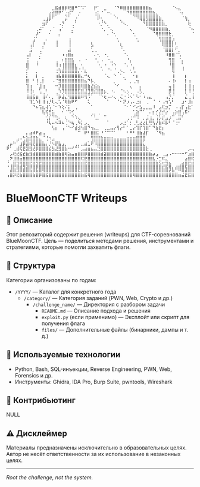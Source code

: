 ```
⠀⠀⠀⠀⠀⠀⠀⠀⠀⠀⠀⠀⠀⠀⣀⣯⣾⣿⡿⢟⣿⠛⠉⠩⠁⠀⠀⡟⠁⠀⣀⠀⠀⠈⠙⠿⣿⣿⣿⣿⣿⣿⣿⣿⣦⠀⠀⠀⠀⠀⠀⠈⠢⣄⠀⠀⠀⠀⠀⠀⠀⠀⠀⠀⠀
⠀⠀⠀⠀⠀⠀⠀⠀⠀⠀⠀⠀⠀⣴⣾⡿⠟⠁⣐⡮⠁⠀⡐⠀⠀⠀⠀⢰⣅⠈⠀⠒⠄⡀⠀⠀⠀⠙⠿⣿⣿⣿⣿⣿⣿⣷⣄⠀⠀⠀⠀⠀⠀⠐⠆⠀⠀⠀⠀⠀⠀⠀⠀⠀⠀
⠀⠀⠀⠀⠀⠀⠀⠀⠀⠀⠀⢀⣰⡿⠋⠀⠀⠀⡬⠁⠀⡐⠀⠀⠀⠀⠀⠀⠟⢂⠀⠀⠀⠈⠂⡀⠀⠀⠀⠈⠙⢿⣿⣻⣿⣿⣿⣷⡀⠀⠀⠀⠀⠀⠈⢳⡀⠀⠀⠀⠀⠀⠀⠀⠀
⠀⠀⠀⠀⠀⠀⠀⠀⠀⠀⠀⣲⠏⠀⠀⠀⠠⡙⠀⠀⢀⠁⠀⠀⠀⠀⠀⠀⠐⡈⠑⡀⠀⠀⠀⠈⠢⡀⠀⠀⠀⠀⠙⣿⣿⣿⣿⣿⣷⡀⠀⠀⠀⠀⠀⠀⢗⠀⠀⠀⠀⠀⠀⠀⠀
⠀⠀⠀⠀⠀⠀⠀⠀⠀⢀⠬⠁⠀⢀⠈⠀⢠⠁⠀⠀⡈⠀⠀⠀⠀⠀⠀⠀⠀⠐⡀⠈⢄⠀⠀⠀⠀⠀⢄⠀⠀⠀⠀⠈⠻⣿⣿⣿⣿⣷⡀⠀⠀⠀⠀⠀⠈⠦⠀⠀⠀⠀⠀⠀⠀
⠀⠀⠀⠀⠀⠀⠀⠀⠀⡼⠁⠀⠀⠂⠀⠀⡄⠀⠀⠀⠁⠀⠀⠀⠀⠀⠀⠀⠀⠀⠀⠄⠈⢂⠀⠀⠀⠀⠀⢂⠀⠀⠀⠀⠀⠈⢿⣿⣿⣿⣗⡀⠀⠀⠀⠀⠀⠈⣇⠀⠀⠀⠀⠀⠀
⠀⠀⠀⠀⠀⠀⠀⠀⣨⠁⠀⠀⠄⠀⠀⢀⠀⠀⠀⢰⠀⠀⠀⠀⠀⠀⠀⠀⠀⠀⠀⠀⠀⠀⢂⠀⠀⠀⠀⠀⢂⠀⠀⠀⠀⠀⠀⢻⣿⣿⣿⡰⠀⠀⠀⠀⠀⠀⢩⠀⠀⠀⠀⠀⠀
⠀⠀⠀⠀⠀⠀⠀⢠⡇⠀⠀⡘⠀⠀⠀⢸⠀⠀⠀⢸⠀⠀⠀⠀⠀⠀⣣⠀⠀⠀⠀⠀⠀⠀⠀⢆⠀⠀⠀⠀⠀⠀⠀⠀⠀⠀⠀⠀⢿⣿⣿⡇⢃⠀⠀⠀⠀⠀⠸⢆⠀⠀⠀⠀⠀
⠀⠀⠀⠀⠀⠀⠀⣨⠀⠀⢀⠁⠀⠀⠀⠀⠀⠀⠀⣼⠀⠀⠀⠀⠀⠀⢁⢀⠀⠀⠀⠀⠀⠀⠀⠈⠄⠀⠀⠀⠀⠀⠀⠀⠀⠀⠀⠀⠈⣿⣿⡇⠋⡀⠀⠀⠀⠀⠀⣏⠀⠀⠀⠀⠀
⠀⠀⠀⠀⠀⠀⢠⡇⠀⠀⡈⠀⠀⠀⠀⠀⠀⠰⢰⣿⡆⠀⠀⠀⠀⠀⠀⠄⢂⠀⠐⡀⠀⠀⠀⠀⠈⠄⠀⠀⠀⠀⠀⠀⠀⠀⠀⠀⠀⠸⣿⣿⠈⢡⠀⠀⠀⠀⠀⢸⠀⠀⠀⠀⠀
⠀⠀⠀⠀⠀⠀⢨⠀⠀⢀⠁⠀⠀⠀⠀⢀⠀⠆⣿⣿⣧⠀⠠⠀⠐⠀⠀⠘⡀⠠⠀⠐⣀⠀⠀⠀⠀⠘⡄⠀⠀⠀⠀⠀⠀⠀⠀⠀⠀⠀⢻⣿⠀⠈⡄⠀⠀⠀⠀⠘⠆⠀⠀⠀⠀
⠀⠀⠀⠀⠀⠀⣿⠀⠀⠘⠀⠀⠀⠀⠀⠸⠰⢸⣿⣿⣿⣆⠀⢂⠀⠀⠀⠀⠐⡀⠐⠀⠐⠑⠀⠀⠈⠄⠐⡀⠀⠀⠀⠀⠀⠀⠀⠀⠀⠀⠘⣿⠀⠀⢁⠀⠀⠀⠀⠀⡆⠀⠀⠀⠀
⠀⠀⠀⠀⠀⠀⡊⠀⠀⡀⠀⠀⠀⠀⠀⢐⢳⣾⣿⣿⣿⣿⡌⠌⣆⠀⠀⠀⠀⠐⠀⠈⠂⠈⢀⠢⡀⠀⢂⢡⠀⠀⠀⠀⠀⠀⠀⠀⠀⠀⠀⢿⠀⠀⠘⠀⠀⠀⠀⠀⠣⠀⠀⠀⠀
⠀⠀⠀⠀⠀⠀⡅⠀⠀⡇⠀⡀⠀⠀⠀⢰⣧⣿⣿⣿⣿⣿⣿⣄⠚⢆⠀⠀⠀⠀⠈⢄⠀⠑⠀⠁⡀⠀⠀⠂⡆⠀⠀⠀⠀⠀⠀⠀⠀⠀⠀⢸⠀⠀⠀⡆⠀⠀⡆⡆⡔⠄⠀⠀⠀
⠀⠀⠀⠀⠀⠀⣿⠀⠃⢸⢀⡇⠀⠀⠠⠈⣻⣿⣿⣿⣿⣿⣿⣿⣦⠙⡧⡀⠀⠀⠀⠀⠀⡀⠀⠀⠈⠀⡀⢀⢲⠀⠀⠀⠀⠀⠀⠀⠀⠀⠄⢸⠆⠀⠀⡇⢰⠀⢳⠁⢷⠗⡀⠀⠀
⠀⠀⠀⠀⠀⠀⢹⢰⠀⠈⣸⢰⠀⠀⠀⠒⡹⣿⣿⣿⣿⣿⣿⢿⣿⣷⣜⣮⣦⠀⠀⠀⠀⠈⠊⠀⠀⠀⢄⠀⠀⡄⠀⠀⠀⠀⠀⠀⠀⠀⢤⢸⠀⠀⠀⡇⢸⢰⣾⢠⠆⠁⠀⠀⠀
⠀⠀⠀⠀⠀⠀⠸⢸⠆⠀⢡⢀⠃⠀⠀⢀⠱⡹⣿⣿⣿⣿⣯⣿⣼⣹⣻⣮⣿⣿⡦⡀⠐⠄⠀⠈⠢⡢⢀⠀⠠⡣⡀⠀⠀⠀⠀⠀⠀⠀⡿⢸⠀⠀⠀⡇⠸⢘⠙⣾⠀⠀⠀⠀⠀
⠀⠀⠀⠀⠀⠀⢸⣾⣯⣶⠀⢸⠎⠄⡀⠈⡷⣼⣌⢻⣿⣿⣿⠿⢻⠩⠁⠀⠈⠑⢖⠠⠔⢄⠀⢌⠐⠨⠢⠁⠣⠂⠰⢠⣄⠀⠀⠀⠀⢠⡙⡈⠀⠀⠀⣌⢀⢸⠀⠏⠀⠀⠀⠀⠀
⠀⠀⠀⠀⠀⠀⠀⢹⣁⠱⡇⢸⢰⡘⢇⢄⢡⠈⢿⣷⠟⠋⠀⠀⠀⢅⠀⠀⠀⠀⠀⠁⠀⠀⠈⠂⡝⡰⢠⠄⣐⡆⠀⢀⠀⠈⠀⠂⢠⢲⢡⠃⠀⠀⣰⠂⣸⡆⠘⠃⠀⠀⠀⠀⠀
⠀⠀⠀⠀⠀⠀⠀⠀⠙⠦⢩⣆⢼⢡⠈⠂⠱⢕⠌⡅⠀⢀⠀⠀⠀⠀⠁⠀⠀⠀⠀⠀⠀⠀⠀⠀⠈⠂⠁⠊⠔⣣⣀⣀⣀⠸⠀⣠⢏⡲⡉⠀⠠⢠⡏⢠⣗⠁⠀⠀⠀⠀⠀⠀⠀
⠀⠀⠀⠀⠀⠀⠀⠀⠀⠀⠀⢧⢯⣛⣥⠀⠀⠂⠈⠩⢊⠀⠀⠀⠀⠀⢀⡀⢀⠀⠀⠀⠀⠀⠀⠀⠀⠀⠀⢁⣵⠉⠁⠀⠄⡆⡊⣜⡚⡔⠀⢠⡵⣿⢠⠯⠂⠀⠀⠀⠀⠀⠀⠀⠀
⠀⠀⠀⠀⠀⠀⠀⠀⠀⠀⠀⠀⢊⡎⠙⢓⠄⠀⢆⠀⠑⠱⢄⠀⠀⠀⠁⢃⡀⠀⠉⠀⠀⠀⠀⠀⠀⢀⢐⠚⠹⠀⡀⣨⢰⡀⢨⡣⡞⣠⡰⠉⢀⣭⠃⠀⠀⠀⠀⠀⠀⠀⠀⠀⠀
⠀⠀⠀⠀⠀⠀⠀⠀⠀⠀⠀⠀⠘⢧⠤⠢⠽⠦⢈⠑⢦⢀⠳⡅⡠⡀⠀⠀⠀⠀⠀⠁⠀⠀⠀⡠⣐⠁⡂⢀⢃⣔⣔⣇⢛⢣⡜⣷⠮⡧⠃⠈⢐⠂⠀⠀⠀⠀⠀⠀⠀⠀⠀⠀⠀
⠀⠀⠀⠀⠀⠀⠀⠀⠀⠀⠀⠀⠀⠀⢣⡆⠀⢠⠈⠑⠊⣾⣺⢳⣿⠙⢲⣄⡀⠀⢀⣀⣤⡔⢻⡔⠃⠁⣀⡔⢹⡏⢹⣿⠁⠙⣷⣟⡆⠀⠀⠀⠀⠀⠀⠀⠀⠀⠀⠀⠀⠀⠀⠀⠀
⠀⠀⠀⠀⠀⠀⡄⣴⠾⠟⣴⢠⠀⠀⠀⠀⠀⠀⠀⠀⠀⠀⠉⠀⠟⠃⣿⣿⡅⠘⠈⠉⠉⠁⠀⠀⠀⠃⠛⠃⢸⣷⣼⡏⠀⠀⠈⠻⣦⠀⠀⠀⠀⠀⠀⠀⠀⠀⠀⠀⠀⠀⠀⠀⠀
⠀⠀⠀⣠⠤⢓⣵⣾⣿⣷⣄⠈⢘⠲⣠⠀⠀⠀⠀⠀⠀⠀⠀⠀⠀⠀⢻⣿⣿⣷⣶⣶⣶⣤⣤⣤⣤⣶⣶⣶⣿⣿⣿⠀⠀⠀⠀⠀⠀⠀⠀⠀⠀⠀⠀⠀⠀⠀⠀⠀⠀⠀⠀⠀⠀
⢀⡤⠓⠁⣰⡿⣽⢾⣟⣿⣿⣧⡄⡘⠢⡟⣧⣠⡀⠀⠀⢀⡀⣀⣴⣁⠟⠹⣿⣿⣿⣿⣿⣿⣿⣿⣿⣿⣿⣿⣿⣿⣅⠀⠀⠀⠀⠀⠀⠀⠀⠀⠀⠀⠀⠀⠀⠀⠀⠀⠀⠀⠀⠀⠀
⠟⠁⢀⣾⢯⣟⣽⣻⣞⡿⣿⣿⣿⣮⣳⣜⣻⣿⣷⠒⠊⠉⠁⣠⣴⣶⣦⣤⣙⣿⣿⣿⣿⣿⣿⣿⣿⣿⣿⣿⣿⣿⣿⣗⢀⠀⠀⠀⠀⠀⠀⠀⠀⠀⠀⠀⡠⢤⣤⣠⠀⠀⠀⠀⠀
⠀⡠⢟⣞⣯⣞⣷⣻⣾⣿⣿⣿⣿⣿⣿⣾⣷⣿⢿⣵⣤⣶⣿⣿⡿⣿⣿⣿⣿⣾⣽⣿⣿⣿⣿⣿⣿⣿⣿⣿⣿⣿⣿⣿⣷⡴⣠⠀⢀⣠⠠⠒⠒⠒⠒⠋⣰⣿⡿⣿⣷⣴⠀⠀⠀
⢀⠝⣸⣿⣶⣿⣿⣿⣿⣿⣿⣿⣿⣿⣿⣿⣿⣿⣿⣿⣿⣿⣿⢯⣟⣿⣿⣿⣿⣿⣿⣿⣿⣿⣿⣿⣿⣿⣿⣿⣿⣿⣿⣿⣿⣧⡐⣉⠯⣄⠀⠀⠀⠀⠀⣴⣿⢯⣿⢷⣿⣿⣷⡂⠀
⢈⢠⣿⣽⣻⣿⢿⣯⣿⣽⣯⣿⣿⣿⣿⣿⣿⣿⣿⣿⣿⣿⣿⣿⣯⣿⣿⣿⣿⣿⣿⣿⣿⣿⣿⣿⣿⣿⣿⣿⣿⣿⣿⣿⣿⣿⣿⣵⣫⡽⣷⠀⢀⣠⣾⡿⣯⣿⣾⣿⣿⣟⣿⣿⡄
⠀⣼⣷⣻⣿⣾⣿⣯⣿⣯⣿⢿⣿⣿⣿⣿⣿⣿⣿⣿⣿⣿⣟⣿⣿⣿⣿⣿⣿⣿⣿⣿⣿⣿⣿⣿⣿⣿⣿⣿⣿⣿⣿⣿⣿⣿⣿⣿⣷⣿⡽⣧⠛⠿⣿⣽⣿⣿⣿⣿⣿⣿⣿⣿⣿
⢠⣿⡽⣟⣷⣿⣿⣿⣷⣿⡿⣿⣯⣿⣿⣿⣿⣿⣿⣿⣿⣿⣿⣷⣯⢿⣿⣿⣿⣿⣿⣿⣿⣿⣿⣿⣿⣿⣿⢿⣿⣿⣿⣿⣿⣿⣿⣿⣿⣿⣿⣿⣿⣶⣬⣟⣯⣿⣿⣿⣿⣿⣿⣿⣿
```

# BlueMoonCTF Writeups

## 📌 Описание
Этот репозиторий содержит решения (writeups) для CTF-соревнований BlueMoonCTF. Цель — поделиться методами решения, инструментами и стратегиями, которые помогли захватить флаги.

## 📁 Структура
Категории организованы по годам:
- `/YYYY/` — Каталог для конкретного года
  - `/category/` — Категория заданий (PWN, Web, Crypto и др.)
    - `/challenge_name/` — Директория с разбором задачи
      - `README.md` — Описание подхода и решения
      - `exploit.py` (если применимо) — Эксплойт или скрипт для получения флага
      - `files/` — Дополнительные файлы (бинарники, дампы и т. д.)

## 🚀 Используемые технологии
- Python, Bash, SQL-инъекции, Reverse Engineering, PWN, Web, Forensics и др.
- Инструменты: Ghidra, IDA Pro, Burp Suite, pwntools, Wireshark

## 🤝 Контрибьютинг
NULL

## ⚠️ Дисклеймер
Материалы предназначены исключительно в образовательных целях. Автор не несёт ответственности за их использование в незаконных целях.

---

*Root the challenge, not the system.*
